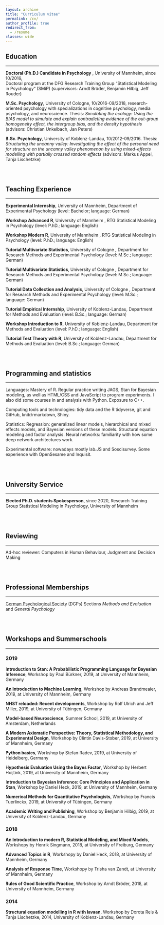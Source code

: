 ```yaml
---
layout: archive
title: "Curriculum vitae"
permalink: /cv/
author_profile: true
redirect_from:
  - /resume
classes: wide
---
```


## <i class="fas fa-graduation-cap"></i> Education
***

**Doctoral (Ph.D.) Candidate in Psychology** , University of Mannheim, since 10/2016,  
Doctoral program at the DFG Research Training Group “Statistical Modeling in Psychology” (SMiP) (supervisors: Arndt Bröder, Benjamin Hilbig, Jeff Rouder)

**M.Sc. Psychology**, University of Cologne, 10/2016-09/2018, research-oriented psychology with specializations in cognitive psychology, media psychology, and neuroscience. Thesis: _Simulating the ecology: Using the BIAS model to simulate and explain contradicting evidence of the out-group homogeneity effect, the intergroup bias, and the density hypothesis_  (advisors: Christian Unkelbach, Jan Peters)

**B.Sc. Psychology**, University of Koblenz-Landau, 10/2012-09/2016.
Thesis: _Structuring the uncanny valley: Investigating the effect of the personal need for structure on the uncanny valley phenomenon by using mixed-effects modelling with partially  crossed random effects_  (advisors: Markus Appel, Tanja Lischetzke)
 
<br/><br/>

## <i class="fas fa-chalkboard-teacher"></i> Teaching Experience
***
**Experimental Internship**, University of Mannheim, Department of Experimental Psychology (level: Bachelor; language: German)

**Workshop Advanced R**, University of Mannheim , RTG Statistical Modeling in Psychology (level: P.hD.; language: English)

**Workshop Modern R**, University of Mannheim , RTG Statistical Modeling in Psychology (level: P.hD.; language: English)

**Tutorial Multivariate Statistics**, University of Cologne , Department for Research Methods and Experimental Psychology (level: M.Sc.; language: German)

**Tutorial Multivariate Statistics**, University of Cologne , Department for Research Methods and Experimental Psychology (level: M.Sc.; language: German)
 
**Tutorial Data Collection and Analysis**, University of Cologne , Department for Research Methods and Experimental Psychology  (level: M.Sc.; language: German)

**Tutorial Empirical Internship**, University of Koblenz-Landau, Department for Methods and Evaluation (level: B.Sc.; language: German)

**Workshop Introduction to R**, University of Koblenz-Landau, Department for Methods and Evaluation (level: P.hD.; language: English)

**Tutorial Test Theory with R**, University of Koblenz-Landau, Department for Methods and Evaluation (level: B.Sc.; language: German)

<br/><br/>

## <i class="fas fa-chart-line"></i> Programming and statistics
***

Languages: Mastery of R. Regular practice writing JAGS, Stan for Bayesian modeling, as well as HTML/CSS and JavaScript to program experiments. I also did some courses in and analysis with Python. Exposure to C++.

Computing tools and technologies: tidy data and the R tidyverse, git and GitHub, knitr/rmarkdown, Shiny.

Statistics: Regression: generalized linear models, hierarchical and mixed effects models, and Bayesian versions of these models. Structural equation modeling and factor analysis. Neural networks:  familiarity with how some deep network architectures work. 

Experimental software: nowadays mostly lab.JS and Soscisurvey. Some experience with OpenSesame and  Inquisit.

<br/><br/>

## <i class="fas fa-building"></i> University Service
***

**Elected Ph.D. students Spokesperson**, since 2020, Research Training Group Statistical Modeling in Psychology, University of Mannheim

<br/><br/>

## <i class="fas fa-flask"></i> Reviewing
***
Ad-hoc reviewer:  Computers in Human Behaviour, Judgment and Decision Making

<br/><br/>

## <i class="far fa-address-card"></i> Professional Memberships
***
[German Psychological Society](https://www.dgps.de/) (DGPs) Sections *Methods and Evaluation* and *General Psychology*

<br/><br/>

## <i class="fas fa-brain"></i> Workshops and Summerschools
***

### 2019 

**Introduction to Stan: A Probabilistic Programming Language for Bayesian Inference**, Workshop by Paul Bürkner, 2019, at University of Mannheim, Germany 

**An Introduction to Machine Learning**, Workshop by Andreas Brandmeaier, 2019, at University of Mannheim, Germany 

**NHST reloaded: Recent developments**, Workshop by Rolf Ulrich and Jeff Miller, 2019, at University of Tübingen, Germany 

**Model-based Neuroscience**, Summer School, 2019, at University of Amsterdam, Netherlands

**A Modern Axiomatic Perspective: Theory, Statistical Methodology, and Experimental Design**, Workshop by Clintin Davis-Stober, 2019, at University of Mannheim, Germany

**Python basics**, Workshop by Stefan Radev, 2019, at University of Heidelberg, Germany

**Hypothesis Evaluation Using the Bayes Factor**, Workshop by Herbert Hoijtink, 2019, at University of Mannheim, Germany

**Introduction to Bayesian Inference: Core Principles and Application in Stan**,  Workshop by Daniel Heck, 2019, at University of Mannheim, Germany

**Numerical Methods for Quantitative Psychologists**, Workshop by Francis Tuerlinckx, 2019, at University of Tübingen, Germany

**Academic Writing and Publishing**, Workshop by Benjamin Hilbig, 2019, at University of Koblenz-Landau, Germany

### 2018

**An Introduction to modern R, Statistical Modeling, and Mixed Models**, Workshopy by Henrik Singmann, 2018, at University of Freiburg, Germany

**Advanced Topics in R**, Workshopy by Daniel Heck, 2018, at University of Mannheim, Germany

**Analysis of Response Time**, Workshopy by Trisha van Zandt, at University of Mannheim, Germany

**Rules of Good Scientific Practice**, Workshop by Arndt Bröder, 2018, at University of Mannheim, Germany

### 2014

**Structural equation modelling in R with lavaan**, Workshop by Dorota Reis & Tanja Lischetzke, 2014, University of Koblenz-Landau, Germany




